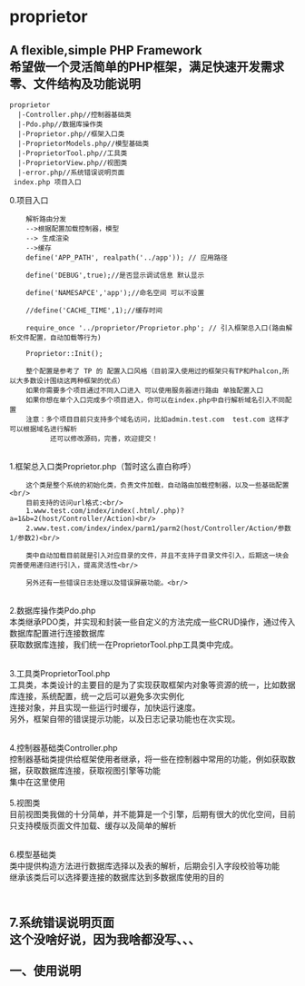 # proprietor
A flexible,simple PHP Framework<br/>
希望做一个灵活简单的PHP框架，满足快速开发需求<br/>
零、文件结构及功能说明
-------------------
    proprietor
      |-Controller.php//控制器基础类
      |-Pdo.php//数据库操作类
      |-Proprietor.php//框架入口类
      |-ProprietorModels.php//模型基础类
      |-ProprietorTool.php//工具类
      |-ProprietorView.php//视图类
      |-error.php//系统错误说明页面
     index.php 项目入口

0.项目入口<br/>
		
		解析路由分发
		-->根据配置加载控制器，模型 
		--> 生成渲染
		-->缓存
		define('APP_PATH', realpath('../app')); // 应用路径
		
		define('DEBUG',true);//是否显示调试信息 默认显示
		
		define('NAMESAPCE','app');//命名空间 可以不设置
		
		//define('CACHE_TIME',1);//缓存时间
		
		require_once '../proprietor/Proprietor.php'; // 引入框架总入口(路由解析文件配置，自动加载等行为)
		
		Proprietor::Init();
		
		整个配置是参考了 TP 的 配置入口风格（目前深入使用过的框架只有TP和Phalcon,所以大多数设计围绕这两种框架的优点）
		如果你需要多个项目通过不同入口进入 可以使用服务器进行路由 单独配置入口
		如果你想在单个入口完成多个项目进入，你可以在index.php中自行解析域名引入不同配置
		注意：多个项目目前只支持多个域名访问，比如admin.test.com  test.com 这样才可以根据域名进行解析
		      还可以修改源码，完善，欢迎提交！
<br/>1.框架总入口类Proprietor.php（暂时这么直白称呼）<br/>
		
		这个类是整个系统的初始化类，负责文件加载，自动路由加载控制器，以及一些基础配置<br/>
		目前支持的访问url格式:<br/>
		1.www.test.com/index/index(.html/.php)?a=1&b=2(host/Controller/Action)<br/>
		2.www.test.com/index/index/parm1/parm2(host/Controller/Action/参数1/参数2)<br/>
		
		类中自动加载目前就是引入对应目录的文件，并且不支持子目录文件引入，后期这一块会完善使用递归进行引入，提高灵活性<br/>
		
		另外还有一些错误日志处理以及错误屏蔽功能。<br/>
		
<br/>2.数据库操作类Pdo.php<br/>
		本类继承PDO类，并实现和封装一些自定义的方法完成一些CRUD操作，通过传入数据库配置进行连接数据库<br/>
		获取数据库连接，我们统一在ProprietorTool.php工具类中完成。<br/>
		
<br/>3.工具类ProprietorTool.php<br/>
		工具类，本类设计的主要目的是为了实现获取框架内对象等资源的统一，比如数据库连接，系统配置，统一之后可以避免多次实例化<br/>
		连接对象，并且实现一些运行时缓存，加快运行速度。<br/>
		另外，框架自带的错误提示功能，以及日志记录功能也在次实现。<br/>
		
<br/>4.控制器基础类Controller.php<br/>
		控制器基础类提供给框架使用者继承，将一些在控制器中常用的功能，例如获取数据，获取数据库连接，获取视图引擎等功能<br/>
		集中在这里使用<br/>
<br/>5.视图类<br/>
		目前视图类我做的十分简单，并不能算是一个引擎，后期有很大的优化空间，目前只支持模版页面文件加载、缓存以及简单的解析<br/>
		
<br/>6.模型基础类<br/>
		类中提供构造方法进行数据库选择以及表的解析，后期会引入字段校验等功能<br/>
		继承该类后可以选择要连接的数据库达到多数据库使用的目的<br/>
		
<br/>7.系统错误说明页面<br/>
		这个没啥好说，因为我啥都没写、、、<br/>
<br/>
一、使用说明
------------------------
